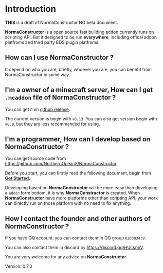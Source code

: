 # Introduction

**THIS** is a draft of NormaConstructor NG beta document.

**NormaConstructor** is a open source fast building addon currently runs on scripting API.
But it designed to be run **everywhere**, including offical addon platfroms
and third party BDS plugin platfroms.

## How can I use **NormaConstructor** ?
It depend on who you are, briefly, whoever you are, you can benefit from NormaConstructor in some way.

## I'm a owner of a minecraft server, How can I get `.mcaddon` file of **NormaConstructor** ?
You can get it on [github release](https://github.com/NorthernOceanS/NormaConstructor/releases/latest).

The current version is begin with `v0.13`.
You can also get version begin with `v0.8`, but they are less recommended for using.

## I'm a programmer, How can I develop based on **NormaConstructor** ?
You can get source code from <https://github.com/NorthernOceanS/NormaConstructor>.

Before you start, you can firstly read the following document, begin from [**Get Started**](get-started.md).

Developing based on **NormaConstructor** will be more easy than
developing a `addon` form bottom, it is why **NormaConstructor** is created.
When **NormaConstructor** have more platforms other than scripting API,
your work can directly run on those platform with no need to fix anything.

## How I contact the founder and other authors of **NormaConstructor** ?
If you have QQ account, you can contact them in QQ group `820683439`.

You can also contact them in discord by <https://discord.gg/HUcknnV>.

You are very welcome for any advice on **NormaConstructor**.


Version: 0.7.0

